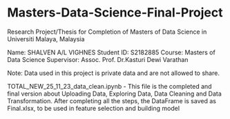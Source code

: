 # Masters-Data-Science-Final-Project
Research Project/Thesis for Completion of Masters of Data Science in Universiti Malaya, Malaysia

Name: SHALVEN A/L VIGHNES
Student ID: S2182885
Course: Masters of Data Science
Supervisor: Assoc. Prof. Dr.Kasturi Dewi Varathan


Note: Data used in this project is private data and are not allowed to share. 

TOTAL_NEW_25_11_23_data_clean.ipynb - This file is the completed and final version about Uploading Data, Exploring Data, Data Cleaning and Data Transformation. After completing all the steps, the DataFrame is saved as Final.xlsx, to be used in feature selection and building model
